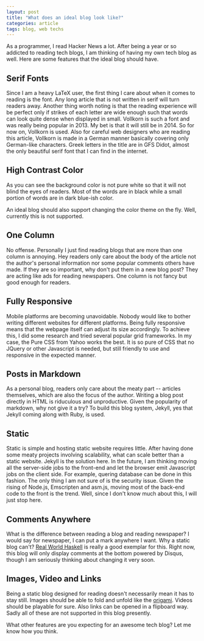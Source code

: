 ```yaml
---
layout: post
title: "What does an ideal blog look like?"
categories: article
tags: blog, web techs
---
```

As a programmer, I read Hacker News a lot. After being a year or so addicted to reading tech blogs, I am thinking of having my own tech blog as well. Here are some features that the ideal blog should have.

## Serif Fonts

Since I am a heavy LaTeX user, the first thing I care about when it comes to reading is the font. Any long article that is not written in serif will turn readers away. Another thing worth noting is that the reading experience will be perfect only if strikes of each letter are wide enough such that words can look quite dense when displayed in small. Vollkorn is such a font and was really being popular in 2013. My bet is that it will still be in 2014. So for now on, Vollkorn is used. Also for careful web designers who are reading this article, Vollkorn is made in a German manner basically covering only German-like characters. Greek letters in the title are in GFS Didot, almost the only beautiful serif font that I can find in the internet.

## High Contrast Color

As you can see the background color is not pure white so that it will not blind the eyes of readers. Most of the words are in black while a small portion of words are in dark blue-ish color.

An ideal blog should also support changing the color theme on the fly. Well, currently this is not supported.

## One Column

No offense. Personally I just find reading blogs that are more than one column is annoying. Hey readers only care about the body of the article not the author's personal information nor some popular comments others have made. If they are so important, why don't put them in a new blog post? They are acting like ads for reading newspapers. One column is not fancy but good enough for readers.

## Fully Responsive

Mobile platforms are becoming unavoidable. Nobody would like to bother writing different websites for different platforms. Being fully responsive means that the webpage itself can adjust its size accordingly. To achieve this, I did some research and tried several popular grid frameworks. In my case, the Pure CSS from Yahoo works the best. It is so pure of CSS that no JQuery or other Javascript is needed, but still friendly to use and responsive in the expected manner.

## Posts in Markdown

As a personal blog, readers only care about the meaty part -- articles themselves, which are also the focus of the author. Writing a blog post directly in HTML is riduculous and unproductive. Given the popularity of markdown, why not give it a try? To build this blog system, Jekyll, yes that Jekyll coming along with Ruby, is used.

## Static

Static is simple and hosting static website requires little. After having done some meaty projects involving scalability, what can scale better than a static website. Jekyll is the solution here. In the future, I am thinking moving all the server-side jobs to the front-end and let the browser emit Javascript jobs on the client side. For example, quering database can be done in this fashion. The only thing I am not sure of is the security issue. Given the rising of Node.js, Emscripten and asm.js, moving most of the back-end code to the front is the trend. Well, since I don't know much about this, I will just stop here.

## Comments Anywhere

What is the difference between reading a blog and reading newspaper? I would say for newspaper, I can put a mark anywhere I want. Why a static blog can't? [Real World Haskell](http://book.realworldhaskell.org/read/getting-started.html) is really a good exemplar for this. Right now, this blog will only display comments at the bottom powered by Disqus, though I am seriously thinking about changing it very soon.

## Images, Video and Links

Being a static blog designed for reading doesn't necessarily mean it has to stay still. Images should be able to fold and unfold like the [origami](http://oridomi.com/). Videos should be playable for sure. Also links can be opened in a flipboard way. Sadly all of these are not supported in this blog presently.



What other features are you expecting for an awesome tech blog? Let me know how you think.